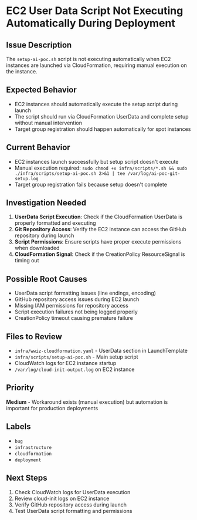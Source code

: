 # EC2 User Data Script Not Executing Automatically During Deployment

## Issue Description
The `setup-ai-poc.sh` script is not executing automatically when EC2 instances are launched via CloudFormation, requiring manual execution on the instance.

## Expected Behavior
- EC2 instances should automatically execute the setup script during launch
- The script should run via CloudFormation UserData and complete setup without manual intervention
- Target group registration should happen automatically for spot instances

## Current Behavior
- EC2 instances launch successfully but setup script doesn't execute
- Manual execution required: `sudo chmod +x infra/scripts/*.sh && sudo ./infra/scripts/setup-ai-poc.sh 2>&1 | tee /var/log/ai-poc-git-setup.log`
- Target group registration fails because setup doesn't complete

## Investigation Needed
1. **UserData Script Execution**: Check if the CloudFormation UserData is properly formatted and executing
2. **Git Repository Access**: Verify the EC2 instance can access the GitHub repository during launch
3. **Script Permissions**: Ensure scripts have proper execute permissions when downloaded
4. **CloudFormation Signal**: Check if the CreationPolicy ResourceSignal is timing out

## Possible Root Causes
- UserData script formatting issues (line endings, encoding)
- GitHub repository access issues during EC2 launch
- Missing IAM permissions for repository access
- Script execution failures not being logged properly
- CreationPolicy timeout causing premature failure

## Files to Review
- `infra/wwiz-cloudformation.yaml` - UserData section in LaunchTemplate
- `infra/scripts/setup-ai-poc.sh` - Main setup script
- CloudWatch logs for EC2 instance startup
- `/var/log/cloud-init-output.log` on EC2 instance

## Priority
**Medium** - Workaround exists (manual execution) but automation is important for production deployments

## Labels
- `bug`
- `infrastructure` 
- `cloudformation`
- `deployment`

## Next Steps
1. Check CloudWatch logs for UserData execution
2. Review cloud-init logs on EC2 instance
3. Verify GitHub repository access during launch
4. Test UserData script formatting and permissions
